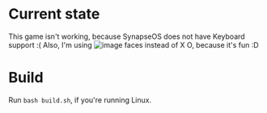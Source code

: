 # Current state
 This game isn't working, because SynapseOS does not have Keyboard support :(
 Also, I'm using ![image](https://user-images.githubusercontent.com/51379496/127043231-0ff8c7b9-7b1d-4f00-8770-66fd919283ab.png) faces instead of X O, because it's fun :D
 
# Build
 Run ```bash build.sh```, if you're running Linux.
